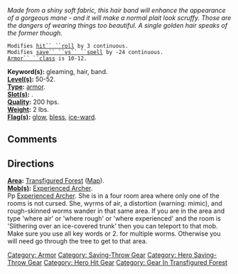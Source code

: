 *Made from a shiny soft fabric, this hair band will enhance the
appearance of a gorgeous mane - and it will make a normal plait look
scruffy. Those are the dangers of wearing things too beautiful. A single
golden hair speaks of the former though.*

`Modifies `[`hit`` ``roll`](Hit_Roll "wikilink")` by 3 continuous.`  
`Modifies `[`save`` ``vs`` ``spell`](Saving_Throw "wikilink")` by -24 continuous.`  
[`Armor`` ``class`](Armor_Values "wikilink")` is 10-12.`

**Keyword(s):** gleaming, hair, band.  
**[Level(s)](Object_Level "wikilink"):** 50-52.  
**[Type](:Category:_Object_Types "wikilink"):**
[armor](:Category:_Armor "wikilink").  
**[Slot(s)](Object_Slots "wikilink"):** <worn on head>.  
**[Quality](Object_Quality "wikilink"):** 200 hps.  
**[Weight](Object_Weight "wikilink"):** 2 lbs.  
**[Flag(s)](:Category:_Object_Flags "wikilink"):**
[glow](Glow_Flag "wikilink"), [bless](Bless_Flag "wikilink"),
[ice-ward](Ice-Ward_Flag "wikilink").  

## Comments

## Directions

**[Area](:Category:_Areas "wikilink"):** [ Transfigured
Forest](:Category:_Transfigured_Forest "wikilink")
([Map](Transfigured_Forest_Map "wikilink")).  
**[Mob(s)](:Category:_Mobs "wikilink"):** [Experienced
Archer](Experienced_Archer "wikilink").  
Pp [Experienced Archer](Experienced_Archer "wikilink"). She is in a four
room area where only one of the rooms is not cursed. She, wyrms of air,
a distortion (warning: mimic), and rough-skinned worms wander in that
same area. If you are in the area and type 'where air' or 'where rough'
or 'where experienced' and the room is 'Slithering over an ice-covered
trunk' then you can teleport to that mob. Make sure you use all key
words or 2. for multiple worms. Otherwise you will need go through the
tree to get to that area.  

[Category: Armor](Category:_Armor "wikilink") [Category: Saving-Throw
Gear](Category:_Saving-Throw_Gear "wikilink") [Category: Hero
Saving-Throw Gear](Category:_Hero_Saving-Throw_Gear "wikilink")
[Category: Hero Hit Gear](Category:_Hero_Hit_Gear "wikilink") [Category:
Gear In Transfigured
Forest](Category:_Gear_In_Transfigured_Forest "wikilink")

